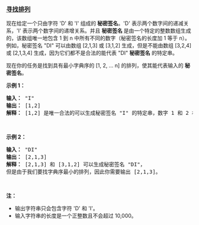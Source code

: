 ### [寻找排列](https://leetcode-cn.com/problems/find-permutation)

<p>现在给定一个只由字符 &#39;D&#39; 和 &#39;I&#39; 组成的 <strong>秘密签名</strong>。&#39;D&#39; 表示两个数字间的递减关系，&#39;I&#39; 表示两个数字间的递增关系。并且 <strong>秘密签名 </strong>是由一个特定的整数数组生成的，该数组唯一地包含 1 到 n 中所有不同的数字（秘密签名的长度加 1 等于 n）。例如，秘密签名 &quot;DI&quot; 可以由数组 [2,1,3] 或 [3,1,2] 生成，但是不能由数组 [3,2,4] 或&nbsp;[2,1,3,4] 生成，因为它们都不是合法的能代表&nbsp;&quot;DI&quot; <strong>秘密签名</strong> 的特定串。</p>

<p>现在你的任务是找到具有最小字典序的 [1, 2, ... n] 的排列，使其能代表输入的 <strong>秘密签名</strong>。</p>

<p><strong>示例 1：</strong></p>

<pre><strong>输入：</strong> &quot;I&quot;
<strong>输出：</strong> [1,2]
<strong>解释：</strong> [1,2] 是唯一合法的可以生成秘密签名 &quot;I&quot; 的特定串，数字 1 和 2 构成递增关系。
</pre>

<p>&nbsp;</p>

<p><strong>示例 2：</strong></p>

<pre><strong>输入：</strong> &quot;DI&quot;
<strong>输出：</strong> [2,1,3]
<strong>解释：</strong> [2,1,3] 和 [3,1,2] 可以生成秘密签名 &quot;DI&quot;，
但是由于我们要找字典序最小的排列，因此你需要输出 [2,1,3]。
</pre>

<p>&nbsp;</p>

<p><strong>注：</strong></p>

<ul>
	<li>输出字符串只会包含字符 &#39;D&#39; 和 &#39;I&#39;。</li>
	<li>输入字符串的长度是一个正整数且不会超过 10,000。</li>
</ul>

<p>&nbsp;</p>
